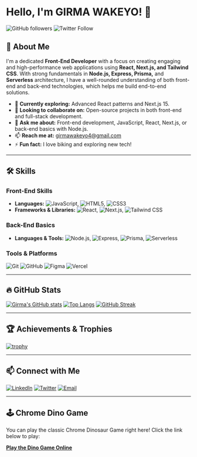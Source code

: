 # Hello, I'm GIRMA WAKEYO! 👋

![GitHub followers](https://img.shields.io/github/followers/Girma35?style=social) ![Twitter Follow](https://img.shields.io/twitter/follow/Girma880731631?style=social)

## 🚀 About Me

I'm a dedicated **Front-End Developer** with a focus on creating engaging and high-performance web applications using **React, Next.js, and Tailwind CSS**. With strong fundamentals in **Node.js, Express, Prisma,** and **Serverless** architecture, I have a well-rounded understanding of both front-end and back-end technologies, which helps me build end-to-end solutions.

- 🌱 **Currently exploring:** Advanced React patterns and Next.js 15.
- 👯 **Looking to collaborate on:** Open-source projects in both front-end and full-stack development.
- 💬 **Ask me about:** Front-end development, JavaScript, React, Next.js, or back-end basics with Node.js.
- 📫 **Reach me at:** [girmawakeyo4@gmail.com](mailto:girmawakeyo4@gmail.com)
- ⚡ **Fun fact:** I love biking and exploring new tech!

---

## 🛠️ Skills

### Front-End Skills
- **Languages:** ![JavaScript](https://img.shields.io/badge/JavaScript-F7DF1E?style=for-the-badge&logo=javascript&logoColor=black), ![HTML5](https://img.shields.io/badge/HTML5-E34F26?style=for-the-badge&logo=html5&logoColor=white), ![CSS3](https://img.shields.io/badge/CSS3-1572B6?style=for-the-badge&logo=css3&logoColor=white)
- **Frameworks & Libraries:** ![React](https://img.shields.io/badge/React-20232A?style=for-the-badge&logo=react&logoColor=61DAFB), ![Next.js](https://img.shields.io/badge/Next.js-000000?style=for-the-badge&logo=nextdotjs&logoColor=white), ![Tailwind CSS](https://img.shields.io/badge/Tailwind_CSS-38B2AC?style=for-the-badge&logo=tailwind-css&logoColor=white)

### Back-End Basics
- **Languages & Tools:** ![Node.js](https://img.shields.io/badge/Node.js-339933?style=for-the-badge&logo=nodedotjs&logoColor=white), ![Express](https://img.shields.io/badge/Express-000000?style=for-the-badge&logo=express&logoColor=white), ![Prisma](https://img.shields.io/badge/Prisma-2D3748?style=for-the-badge&logo=prisma&logoColor=white), ![Serverless](https://img.shields.io/badge/Serverless-FD5750?style=for-the-badge&logo=serverless&logoColor=white)

### Tools & Platforms
![Git](https://img.shields.io/badge/Git-F05032?style=for-the-badge&logo=git&logoColor=white)
![GitHub](https://img.shields.io/badge/GitHub-181717?style=for-the-badge&logo=github&logoColor=white)
![Figma](https://img.shields.io/badge/Figma-F24E1E?style=for-the-badge&logo=figma&logoColor=white)
![Vercel](https://img.shields.io/badge/Vercel-000000?style=for-the-badge&logo=vercel&logoColor=white)

---

## 🔥 GitHub Stats

[![Girma's GitHub stats](https://github-readme-stats.vercel.app/api?username=Girma35&show_icons=true&theme=radical)](https://github.com/anuraghazra/github-readme-stats)
[![Top Langs](https://github-readme-stats.vercel.app/api/top-langs/?username=Girma35&layout=compact&theme=radical)](https://github.com/anuraghazra/github-readme-stats)
[![GitHub Streak](http://github-readme-streak-stats.herokuapp.com?user=Girma35&theme=radical)](https://git.io/streak-stats)

---

## 🏆 Achievements & Trophies

[![trophy](https://github-profile-trophy.vercel.app/?username=Girma35&theme=onedark)](https://github.com/ryo-ma/github-profile-trophy)

---

## 📫 Connect with Me

[![LinkedIn](https://img.shields.io/badge/LinkedIn-0077B5?style=for-the-badge&logo=linkedin&logoColor=white)](https://www.linkedin.com/in/girma-w-a16429263)
[![Twitter](https://img.shields.io/badge/Twitter-1DA1F2?style=for-the-badge&logo=twitter&logoColor=white)](https://twitter.com/Girma880731631)
[![Email](https://img.shields.io/badge/Email-EA4335?style=for-the-badge&logo=gmail&logoColor=white)](mailto:girmawakeyo4@gmail.com)

---

## 🕹️ Chrome Dino Game

You can play the classic Chrome Dinosaur Game right here! Click the link below to play:

**[Play the Dino Game Online](https://chromedino.com/)**


